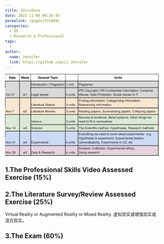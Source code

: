 ```yaml
---
title: Introduce
date: 2022-11-08 09:26:43
permalink: /pages/531989/
categories:
  - DS
  - Research & Professional
tags:
  - 
author: 
  name: Jennifer
  link: https://github.com/Li-Jennifer
---
```

![](../../img/rps_introduce.png)
## 1.The Professional Skills Video Assessed Exercise (15%) 
## 2.The Literature Survey/Review Assessed Exercise (25%) 

Virtual Reality or Augmented Reality or Mixed Reality. 
虚拟现实或增强现实或混合现实。
## 3.The Exam (60%)